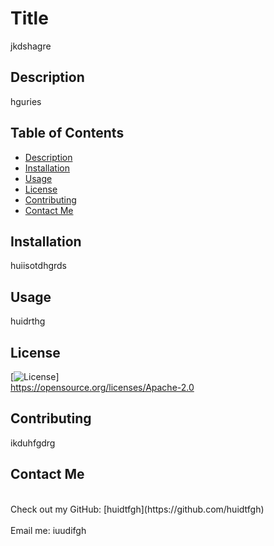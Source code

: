 

# Title
    
jkdshagre


## Description

hguries

## Table of Contents

* [Description](#description)
* [Installation](#installation)
* [Usage](#usage)
* [License](#license)
* [Contributing](#contributing)
* [Contact Me](#contactMe)

## Installation

huiisotdhgrds

## Usage

huidrthg

## License

[![License](https://img.shields.io/badge/License-Apache%202.0-blue.svg)]
<br />
https://opensource.org/licenses/Apache-2.0

## Contributing

ikduhfgdrg

## Contact Me

<br />
Check out my GitHub: [huidtfgh](https://github.com/huidtfgh)<br />
<br />
Email me: iuudifgh

